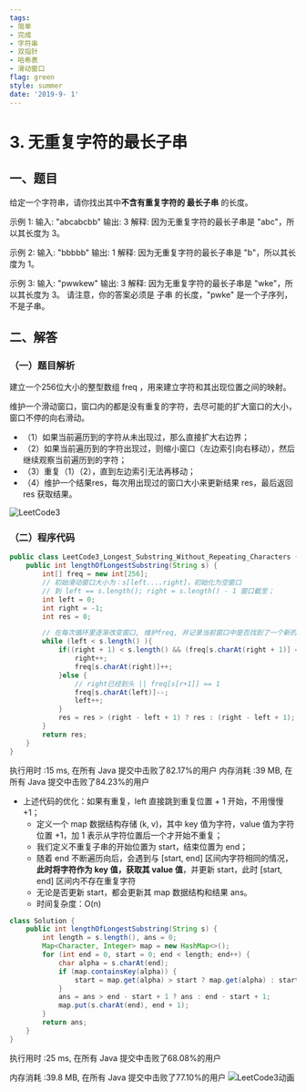 ```yaml
---
tags: 
- 简单
- 完成
- 字符串
- 双指针
- 哈希表
- 滑动窗口
flag: green
style: summer
date: '2019-9- 1'
---
```

# 3. 无重复字符的最长子串

## 一、题目
给定一个字符串，请你找出其中**不含有重复字符的 最长子串** 的长度。

示例 1:
输入: "abcabcbb"
输出: 3 
解释: 因为无重复字符的最长子串是 "abc"，所以其长度为 3。

示例 2:
输入: "bbbbb"
输出: 1
解释: 因为无重复字符的最长子串是 "b"，所以其长度为 1。

示例 3:
输入: "pwwkew"
输出: 3
解释: 因为无重复字符的最长子串是 "wke"，所以其长度为 3。
     请注意，你的答案必须是 子串 的长度，"pwke" 是一个子序列，不是子串。


## 二、解答

### （一）题目解析
建立一个256位大小的整型数组 freq ，用来建立字符和其出现位置之间的映射。

维护一个滑动窗口，窗口内的都是没有重复的字符，去尽可能的扩大窗口的大小，窗口不停的向右滑动。

*   （1）如果当前遍历到的字符从未出现过，那么直接扩大右边界；
*   （2）如果当前遍历到的字符出现过，则缩小窗口（左边索引向右移动），然后继续观察当前遍历到的字符；
*   （3）重复（1）（2），直到左边索引无法再移动；
*   （4）维护一个结果res，每次用出现过的窗口大小来更新结果 res，最后返回 res 获取结果。

![LeetCode3]($resource/LeetCode3.gif)


### （二）程序代码
```java
public class LeetCode3_Longest_Substring_Without_Repeating_Characters {
    public int lengthOfLongestSubstring(String s) {
        int[] freq = new int[256];
        // 初始滑动窗口大小为：s[left....right]，初始化为空窗口
        // 到 left == s.length(); right = s.length() - 1 窗口截至；
        int left = 0;
        int right = -1;
        int res = 0;

        // 在每次循环里逐渐改变窗口, 维护freq, 并记录当前窗口中是否找到了一个新的最优值
        while (left < s.length() ){
            if((right + 1) < s.length() && (freq[s.charAt(right + 1)] == 0)){
                right++;
                freq[s.charAt(right)]++;
            }else {
                // right已经到头 || freq[s[r+1]] == 1
                freq[s.charAt(left)]--;
                left++;
            }
            res = res > (right - left + 1) ? res : (right - left + 1);
        }
        return res;
    }
}
```

执行用时 :15 ms, 在所有 Java 提交中击败了82.17%的用户
内存消耗 :39 MB, 在所有 Java 提交中击败了84.23%的用户


- 上述代码的优化：如果有重复，left 直接跳到重复位置  + 1 开始，不用慢慢+1；
  - 定义一个 map 数据结构存储 (k, v)，其中 key 值为字符，value 值为字符位置 +1，加 1 表示从字符位置后一个才开始不重复；
  - 我们定义不重复子串的开始位置为 start，结束位置为 end；
  - 随着 end 不断遍历向后，会遇到与 [start, end] 区间内字符相同的情况，**此时将字符作为 key 值，获取其 value 值**，并更新 start，此时 [start, end] 区间内不存在重复字符
  - 无论是否更新 start，都会更新其 map 数据结构和结果 ans。
  - 时间复杂度：O(n)
```java
class Solution {
    public int lengthOfLongestSubstring(String s) {
        int length = s.length(), ans = 0;
        Map<Character, Integer> map = new HashMap<>();
        for (int end = 0, start = 0; end < length; end++) {
            char alpha = s.charAt(end);
            if (map.containsKey(alpha)) {
                start = map.get(alpha) > start ? map.get(alpha) : start;
            }
            ans = ans > end - start + 1 ? ans : end - start + 1;
            map.put(s.charAt(end), end + 1);
        }
        return ans;
    }
}

```
执行用时 :25 ms, 在所有 Java 提交中击败了68.08%的用户

内存消耗 :39.8 MB, 在所有 Java 提交中击败了77.10%的用户
![LeetCode3动画]($resource/LeetCode3%E5%8A%A8%E7%94%BB.gif)


